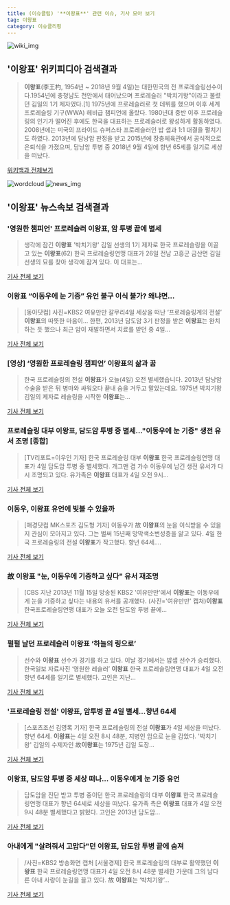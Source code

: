 ```yaml
---
title: (이슈클립) '**이왕표**' 관련 이슈, 기사 모아 보기
tag: 이왕표
category: 이슈클리핑
---
```

![wiki_img](https://user-images.githubusercontent.com/42597476/44503234-41136a80-a6d0-11e8-9071-6fc6418eafe4.png)
## **'**이왕표**'** 위키피디아 검색결과
>**이왕표**(李王杓, 1954년 ~ 2018년 9월 4일)는 대한민국의 전 프로레슬링선수이다.1954년에 충청남도 천안에서 태어났으며 프로레슬러 "박치기왕"이라고 불렸던 김일의 1기 제자였다.[1] 1975년에 프로레슬러로 첫 데뷔를 했으며 이후 세계프로레슬링 기구(WWA) 헤비급 챔피언에 올랐다. 1980년대 중반 이후 프로레슬링의 인기가 떨어진 후에도 한국을 대표하는 프로레슬러로 왕성하게 활동하였다. 2008년에는 미국의 프라이드 슈퍼스타 프로레슬러인 밥 샙과 1:1 대결을 펼치기도 하였다. 2013년에 담낭암 판정을 받고 2015년에 장충체육관에서 공식적으로 은퇴식을 가졌으며, 담낭암 투병 중 2018년 9월 4일에 향년 65세를 일기로 세상을 떠났다.

<a href="https://ko.wikipedia.org/wiki/이왕표" target="_blank">위키백과 전체보기</a>

![wordcloud](https://s3.ap-northeast-2.amazonaws.com/lyrics101-wordcloud/2018-09-04-1536045882.png)
![news_img](https://user-images.githubusercontent.com/42597476/44507050-1206f400-a6e4-11e8-8d98-7ffbfebb353f.png)
## **'**이왕표**'** 뉴스속보 검색결과
### '영원한 챔피언' 프로레슬러 **이왕표**, 암 투병 끝에 별세

>생각에 잠긴 **이왕표** '박치기왕' 김일 선생의 1기 제자로 한국 프로레슬링을 이끌고 있는 **이왕표**(62) 한국 프로레슬링연맹 대표가 26일 전남 고흥군 금산면 김일 선생의 묘를 찾아 생각에 잠겨 있다. 이 대표는...

<a href="http://app.yonhapnews.co.kr/YNA/Basic/SNS/r.aspx?c=AKR20180904068100007&did=1195m" target="_blank">기사 전체 보기</a>

### **이왕표** “이동우에 눈 기증” 유언 불구 이식 불가? 왜냐면…

>[동아닷컴] 사진=KBS2 여유만만 갈무리4일 세상을 떠난 ‘프로레슬링계의 전설’ **이왕표**의 따뜻한 마음이... 한편, 2013년 담도암 3기 판정을 받은 **이왕표**는 완치하는 듯 했으나 최근 암이 재발하면서 치료를 받던 중 4일...

<a href="http://news.donga.com/3/all/20180904/91828116/2" target="_blank">기사 전체 보기</a>

### [영상] ‘영원한 프로레슬링 챔피언’ **이왕표**의 삶과 꿈

>한국 프로레슬링의 전설 **이왕표**가 오늘(4일) 오전 별세했습니다. 2013년 담낭암 수술을 받은 뒤 병마와 싸워오다 끝내 숨을 거두고 말았는데요. 1975년 박치기왕 김일의 제자로 레슬링을 시작한 **이왕표**는...

<a href="http://news.kbs.co.kr/news/view.do?ncd=4033742&ref=A" target="_blank">기사 전체 보기</a>

### 프로레슬링 대부 **이왕표**, 담도암 투병 중 별세…"이동우에 눈 기증" 생전 유서 조명 [종합]

>[TV리포트=이우인 기자] 한국 프로레슬링 대부 **이왕표** 한국 프로레슬링연맹 대표가 4일 담도암 투병 중 별세했다. 개그맨 겸 가수 이동우에 남긴 생전 유서가 다시 조명되고 있다. 유가족은 **이왕표** 대표가 4일 오전 9시...

<a href="http://www.tvreport.co.kr/?c=news&m=newsview&idx=1078138" target="_blank">기사 전체 보기</a>

### 이동우, **이왕표** 유언에 빛볼 수 있을까

>[매경닷컴 MK스포츠 김도형 기자] 이동우가 故 **이왕표**의 눈을 이식받을 수 있을지 관심이 모아지고 있다. 그는 벌써 15년째 망막색소변성증을 앓고 있다. 4일 한국 프로레슬링의 전설 **이왕표**가 작고했다. 향년 64세....

<a href="http://sports.mk.co.kr/view.php?year=2018&no=557147" target="_blank">기사 전체 보기</a>

### 故 **이왕표** "눈, 이동우에 기증하고 싶다" 유서 재조명

>[CBS 지난 2013년 11월 15일 방송된 KBS2 '여유만만'에서 **이왕표**는 이동우에게 눈을 기증하고 싶다는 내용의 유서를 공개했다. (사진='여유만만' 캡처)**이왕표** 한국프로레슬링연맹 대표가 오늘 오전 담도암 투병 끝에...

<a href="http://www.nocutnews.co.kr/news/5026469" target="_blank">기사 전체 보기</a>

### 펄펄 날던 프로레슬러 **이왕표** ‘하늘의 링으로’

>선수와 **이왕표** 선수가 경기를 하고 있다. 이날 경기에서는 밥샙 선수가 승리했다. 한국일보 자료사진 ‘영원한 레슬러’ **이왕표** 한국 프로레슬링연맹 대표가 4일 오전 향년 64세를 일기로 별세했다. 고인은 지난...

<a href="http://www.hankookilbo.com/v/4d4a90c0f4d1408292c119edc05e5cdf" target="_blank">기사 전체 보기</a>

### '프로레슬링 전설' **이왕표**, 암투병 끝 4일 별세…향년 64세

>[스포츠조선 김영록 기자] 한국 프로레슬링의 전설 **이왕표**가 4일 세상을 떠났다. 향년 64세. **이왕표**는 4일 오전 8시 48분, 지병인 암으로 눈을 감았다. '박치기왕' 김일의 수제자인 故**이왕표**는 1975년 김일 도장...

<a href="http://sports.chosun.com/news/ntype.htm?id=201809050100031240002288&servicedate=20180904" target="_blank">기사 전체 보기</a>

### **이왕표**, 담도암 투병 중 세상 떠나… 이동우에게 눈 기증 유언

>담도암을 진단 받고 투병 중이던 한국 프로레슬링의 대부 **이왕표** 한국 프로레슬링연맹 대표가 향년 64세로 세상을 떠났다. 유가족 측은 **이왕표** 대표가 4일 오전 9시 48분 별세했다고 밝혔다. 고인은 2013년 담도암...

<a href="http://www.kukinews.com/news/article.html?no=582455" target="_blank">기사 전체 보기</a>

### 아내에게 "살려줘서 고맙다"던 **이왕표**, 담도암 투병 끝에 숨져

>/사진=KBS2 방송화면 캡처 [서울경제] 한국 프로레슬링의 대부로 활약했던 **이왕표** 한국 프로레슬링연맹 대표가 4일 오전 8시 48분 별세한 가운데 그의 남다른 아내 사랑이 눈길을 끌고 있다. 故 **이왕표**는 ‘박치기왕’...

<a href="http://www.sedaily.com/NewsView/1S4I8MTOPS" target="_blank">기사 전체 보기</a>


